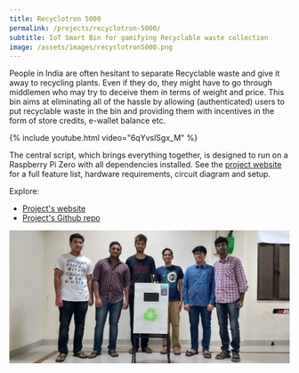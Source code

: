 ```yaml
---
title: Recyclotron 5000
permalink: /projects/recyclotron-5000/
subtitle: IoT Smart Bin for gamifying Recyclable waste collection
image: /assets/images/recyclotron5000.png
---
```


People in India are often hesitant to separate Recyclable waste and give it away to recycling plants. Even if they do, they might have to go through middlemen who may try to deceive them in terms of weight and price. This bin aims at eliminating all of the hassle by allowing (authenticated) users to put recyclable waste in the bin and providing them with incentives in the form of store credits, e-wallet balance etc.

{% include youtube.html video="6qYvslSgx_M" %}

The central script, which brings everything together, is designed to run on a Raspberry Pi Zero with all dependencies installed. See the [project website][project-website] for a full feature list, hardware requirements, circuit diagram and setup.

Explore:
* [Project's website][project-website]
* [Project's Github repo][project-github-repo]

![Recyclotron 5000 team](https://raw.githubusercontent.com/DevPika/recyclotron-5000/master/images/team.jpg)

[project-website]: https://sites.google.com/view/ds302/team-a
[project-github-repo]: https://github.com/DevPika/recyclotron-5000
